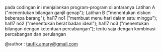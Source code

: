pada codingan ini menjalankan program-program di antaranya
Latihan A  ("menentukan bilangan ganjil genap");
Latihan B  ("menentukan diskon beberapa barang");
hal17 no1  ("membuat menu hari dalam satu minggu");
hal17 no2  ("menentukan berat badan ideal");
hal17 no3  ("menentukan bilangan dengan ketentuan percabangan");
tentu saja dengan kombinasi percabangan dan perulangan

@author : taufik.amary@gmail.com
